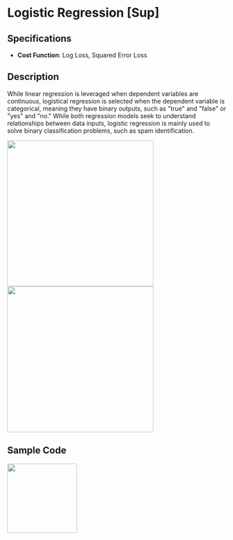 # Logistic Regression [Sup]

## Specifications

- **Cost Function**: Log Loss, Squared Error Loss

## Description

While linear regression is leveraged when dependent variables are continuous, logistical regression is selected when the dependent variable is categorical, meaning they have binary outputs, such as "true" and "false" or "yes" and "no." While both regression models seek to understand relationships between data inputs, logistic regression is mainly used to solve binary classification problems, such as spam identification.

<img src="image2.png" style="width:3.5in" />

<img src="image3.png" style="width:3.5in" />

## Sample Code

<img src="image1.jpg" style="width:1.66571in" />
